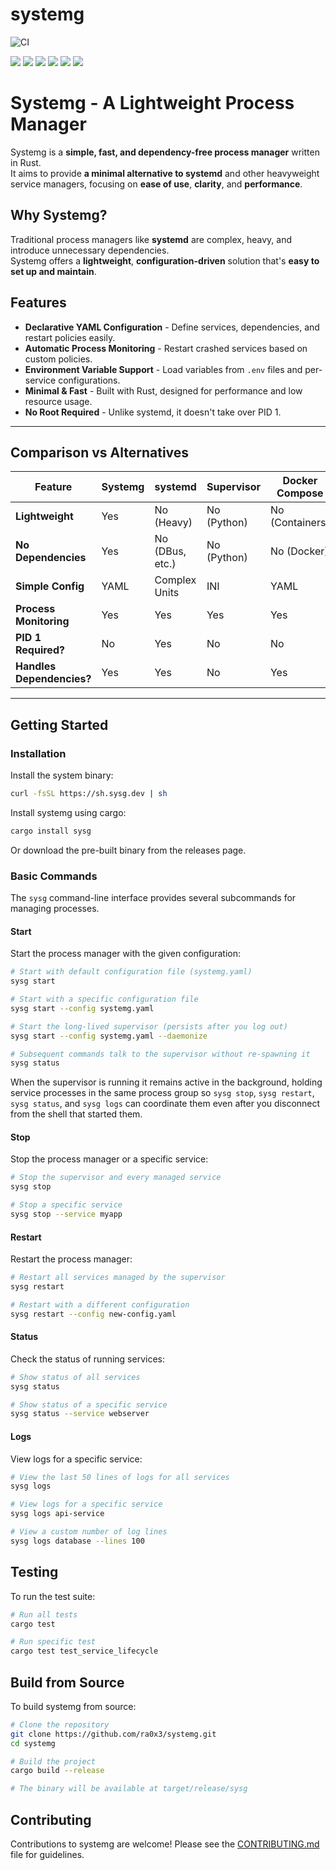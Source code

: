 # systemg

![CI](https://github.com/ra0x3/systemg/actions/workflows/ci.yaml/badge.svg)

<div display="flex" align-items="center"> 
    <img src="https://img.shields.io/badge/Rust-000000?style=for-the-badge&logo=rust&logoColor=white" />  
    <img src="https://img.shields.io/badge/ts--node-3178C6?style=for-the-badge&logo=ts-node&logoColor=white" />  
    <img src="https://img.shields.io/badge/Vite-B73BFE?style=for-the-badge&logo=vite&logoColor=FFD62E" />
    <img src="https://img.shields.io/badge/mac%20os-000000?style=for-the-badge&logo=apple&logoColor=white" />  
    <img src="https://img.shields.io/badge/Linux-FCC624?style=for-the-badge&logo=linux&logoColor=black" />  
    <img src="https://img.shields.io/badge/ChatGPT-74aa9c?style=for-the-badge&logo=openai&logoColor=white" />  
</div>

# Systemg - A Lightweight Process Manager

Systemg is a **simple, fast, and dependency-free process manager** written in Rust.  
It aims to provide **a minimal alternative to systemd** and other heavyweight service managers, focusing on **ease of use**, **clarity**, and **performance**.

## Why Systemg?

Traditional process managers like **systemd** are complex, heavy, and introduce unnecessary dependencies.  
Systemg offers a **lightweight**, **configuration-driven** solution that's **easy to set up and maintain**.

## Features

- **Declarative YAML Configuration** - Define services, dependencies, and restart policies easily.
- **Automatic Process Monitoring** - Restart crashed services based on custom policies.
- **Environment Variable Support** - Load variables from `.env` files and per-service configurations.
- **Minimal & Fast** - Built with Rust, designed for performance and low resource usage.
- **No Root Required** - Unlike systemd, it doesn't take over PID 1.

---

## Comparison vs Alternatives

| Feature            | Systemg       | systemd         | Supervisor   | Docker Compose  |
|--------------------|-----------------|-----------------|-----------------|------------------|
| **Lightweight**    | Yes           | No (Heavy)   | No (Python)  | No (Containers) |
| **No Dependencies**| Yes           | No (DBus, etc.) | No (Python)  | No (Docker)    |
| **Simple Config**  | YAML          | Complex Units | INI          | YAML          |
| **Process Monitoring** | Yes      | Yes         | Yes         | Yes          |
| **PID 1 Required?**| No            | Yes         | No          | No           |
| **Handles Dependencies?** | Yes  | Yes         | No          | Yes          |

---

## Getting Started

### Installation

Install the system binary:

```sh
curl -fsSL https://sh.sysg.dev | sh
```

Install systemg using cargo:

```sh
cargo install sysg
```

Or download the pre-built binary from the releases page.

### Basic Commands

The `sysg` command-line interface provides several subcommands for managing processes.

#### Start

Start the process manager with the given configuration:

```sh
# Start with default configuration file (systemg.yaml)
sysg start

# Start with a specific configuration file
sysg start --config systemg.yaml

# Start the long-lived supervisor (persists after you log out)
sysg start --config systemg.yaml --daemonize

# Subsequent commands talk to the supervisor without re-spawning it
sysg status
```

When the supervisor is running it remains active in the background, holding service
processes in the same process group so `sysg stop`, `sysg restart`, `sysg status`,
and `sysg logs` can coordinate them even after you disconnect from the shell that
started them.

#### Stop

Stop the process manager or a specific service:

```sh
# Stop the supervisor and every managed service
sysg stop

# Stop a specific service
sysg stop --service myapp
```

#### Restart

Restart the process manager:

```sh
# Restart all services managed by the supervisor
sysg restart

# Restart with a different configuration
sysg restart --config new-config.yaml
```

#### Status

Check the status of running services:

```sh
# Show status of all services
sysg status

# Show status of a specific service
sysg status --service webserver
```

#### Logs

View logs for a specific service:

```sh
# View the last 50 lines of logs for all services
sysg logs

# View logs for a specific service
sysg logs api-service

# View a custom number of log lines
sysg logs database --lines 100
```

## Testing

To run the test suite:

```sh
# Run all tests
cargo test

# Run specific test
cargo test test_service_lifecycle
```

## Build from Source

To build systemg from source:

```sh
# Clone the repository
git clone https://github.com/ra0x3/systemg.git
cd systemg

# Build the project
cargo build --release

# The binary will be available at target/release/sysg
```

## Contributing

Contributions to systemg are welcome! Please see the [CONTRIBUTING.md](CONTRIBUTING.md) file for guidelines.
